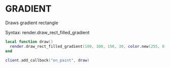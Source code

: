 # GRADIENT

Draws gradient rectangle

Syntax:	render.draw_rect_filled_gradient

```lua
local function draw()
  render.draw_rect_filled_gradient(100, 100, 150, 30, color.new(255, 0, 0), color.new(0, 255, 0), 1)
end

client.add_callback("on_paint", draw)
```
